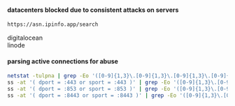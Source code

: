 #### datacenters blocked due to consistent attacks on servers

``` sh
https://asn.ipinfo.app/search
```

digitalocean \
linode

#### parsing active connections for abuse

```sh
netstat -tulpna | grep -Eo '([0-9]{1,3}\.[0-9]{1,3}\.[0-9]{1,3}\.[0-9]{1,3})' | cut -d '.' -f 1-4 | sort | uniq -c | sort
ss -at '( dport = :443 or sport = :443 )' | grep -Eo '([0-9]{1,3}\.[0-9]{1,3}\.[0-9]{1,3}\.[0-9]{1,3})' | cut -d '.' -f 1-3 | sort | uniq -c | sort
ss -at '( dport = :853 or sport = :853 )' | grep -Eo '([0-9]{1,3}\.[0-9]{1,3}\.[0-9]{1,3}\.[0-9]{1,3})' | cut -d '.' -f 1-3 | sort | uniq -c | sort
ss -at '( dport = :8443 or sport = :8443 )' | grep -Eo '([0-9]{1,3}\.[0-9]{1,3}\.[0-9]{1,3}\.[0-9]{1,3})' | cut -d '.' -f 1-3 | sort | uniq -c | sort
```
